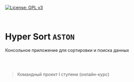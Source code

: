 [![License: GPL v3](https://img.shields.io/badge/License-GPLv3-blue.svg)](https://www.gnu.org/licenses/gpl-3.0)

<br>

# Hyper Sort `ASTON`
Консольное приложение для сортировки и поиска данных

<br>
<br>

> Командный проект I ступени (онлайн-курс)
